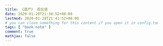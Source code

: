 ```yaml
---
title: 《遗产》 观后感
date: 2020-01-20T21:38:52+08:00
lastmod: 2020-01-28T21:41:52+08:00
# you can close something for this content if you open it in config.toml.
tags: [ "book-note" ]
comment: true
mathjax: false
---
```

